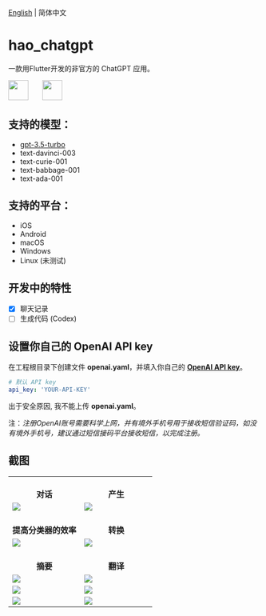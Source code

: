 [English](README.md) | 简体中文

# hao_chatgpt

一款用Flutter开发的非官方的 ChatGPT 应用。

<img src="https://github.com/conghaonet/hao_chatgpt/raw/master/screenshots/flutter_logo.png" height="40"/>&emsp;&emsp;<img src="https://github.com/conghaonet/hao_chatgpt/raw/master/screenshots/openai_logo.png" height="40"/>

## 支持的模型：
* [gpt-3.5-turbo](https://platform.openai.com/docs/models/gpt-3-5)
* text-davinci-003
* text-curie-001
* text-babbage-001
* text-ada-001

## 支持的平台：
* iOS
* Android
* macOS
* Windows
* Linux (未测试)

## 开发中的特性
- [x] 聊天记录
- [ ] 生成代码 (Codex)

## 设置你自己的 OpenAI API key

在工程根目录下创建文件 **openai.yaml**，并填入你自己的 [**OpenAI API key**](https://beta.openai.com/account/api-keys)。
```yaml
# 默认 API key
api_key: 'YOUR-API-KEY'
```
出于安全原因, 我不能上传 **openai.yaml**。

注：_注册OpenAI账号需要科学上网，并有境外手机号用于接收短信验证码，如没有境外手机号，建议通过短信接码平台接收短信，以完成注册。_

## 截图
<Table>
    <tr align="center">
        <td width="50%"><br/><b>对话</b></td>
        <td width="50%"><br/><b>产生</b></td>
    </tr>
    <tr>
        <td width="50%">
            <a href="https://smms.app/image/7Xc4yUhg2LVqQvE" target="_blank"><img src="https://s2.loli.net/2023/01/10/7Xc4yUhg2LVqQvE.jpg"/></a>
        </td>
        <td width="50%">
            <a href="https://smms.app/image/ITAut7XkFPcHO1C" target="_blank"><img src="https://s2.loli.net/2023/01/10/ITAut7XkFPcHO1C.jpg"/></a>
        </td>
    </tr>
    <tr align="center">
        <td width="50%"><br/><b>提高分类器的效率</b></td>
        <td width="50%"><br/><b>转换</b></td>
    </tr>
    <tr>
        <td width="50%">
            <a href="https://smms.app/image/lwjDFrsJGBUpZCP" target="_blank"><img src="https://s2.loli.net/2023/01/10/lwjDFrsJGBUpZCP.jpg"/></a>
        </td>
        <td width="50%">
            <a href="https://smms.app/image/4RsOKU2PYbB5AFj" target="_blank"><img src="https://s2.loli.net/2023/01/10/4RsOKU2PYbB5AFj.jpg"/></a>
        </td>
    </tr>
    <tr align="center">
        <td width="50%"><br/><b>摘要</b></td>
        <td width="50%"><br/><b>翻译</b></td>
    </tr>
    <tr>
        <td width="50%">
            <a href="https://smms.app/image/Z4QVfdXaLUrC6Ag" target="_blank"><img src="https://s2.loli.net/2023/01/10/Z4QVfdXaLUrC6Ag.jpg"/></a>
        </td>
        <td width="50%">
            <a href="https://smms.app/image/LTydQhFDKOlAPag" target="_blank"><img src="https://s2.loli.net/2023/01/10/LTydQhFDKOlAPag.jpg"/></a>
        </td>
    </tr>
    <tr>
        <td width="50%">
            <a href="https://smms.app/image/wkgEdCA4rlt5zVD" target="_blank"><img src="https://s2.loli.net/2023/01/10/wkgEdCA4rlt5zVD.jpg"/></a>
        </td>
        <td width="50%">
            <a href="https://smms.app/image/bAyWgLhaMijnpEV" target="_blank"><img src="https://s2.loli.net/2023/01/11/bAyWgLhaMijnpEV.jpg"/></a>
        </td>
    </tr>
    <tr>
        <td width="50%">
            <a href="https://smms.app/image/ZdVT492vCJBhupg" target="_blank"><img src="https://s2.loli.net/2023/01/10/ZdVT492vCJBhupg.jpg"/></a>
        </td>
        <td width="50%">
            <a href="https://smms.app/image/RslaB3bxeHZ9TJV" target="_blank"><img src="https://s2.loli.net/2023/01/10/RslaB3bxeHZ9TJV.jpg"/></a>
        </td>
    </tr>
</Table>
